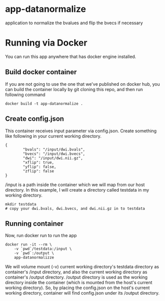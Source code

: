 # app-datanormalize
application to normalize the bvalues and flip the bvecs if necessary

# Running via Docker

You can run this app anywhere that has docker engine installed.

## Build docker container

If you are not going to use the one that we've published on docker hub, you can build the container locally by git cloning this repo, and then run following command

`docker build -t app-datanormalize .`

## Create config.json

This container receives input parameter via config.json. Create something like following in your current working directory.

```
{
        "bvals": "/input/dwi.bvals",
        "bvecs": "/input/dwi.bvecs",
        "dwi": "/input/dwi.nii.gz",
        "xflip": true,
        "yflip": false,
        "zflip": false
}
```

/input is a path inside the container which we will map from our host directory. In this example, I will create a directory called testdata in my working directory.

```
mkdir testdata
# copy your dwi.bvals, dwi.bvecs, and dwi.nii.gz in to testdata
```
## Running container

Now, run docker run to run the app

```
docker run -it --rm \
    -v `pwd`/testdata:/input \
    -v `pwd`:/output \
    app-datanormalizze

```

We will volume mount (-v) current working directory's testdata directory as container's /input directory, and also the current working directory as container's /output directory. /output directory is used as the working directory inside the container (which is mounted from the host's current working directory). So, by placing the config.json on the host's current working directory, container will find config.json under its /output directory.
